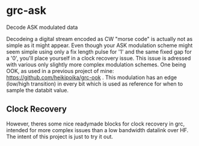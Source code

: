# grc-ask
Decode ASK modulated data

Decodeing a digital stream encoded as CW "morse code" is actually not as simple as it might appear. Even though your ASK modulation scheme might seem simple 
using only a fix length pulse for '1' and the same fixed gap for a '0', you'll place yourself in a clock recovery issue. This issue is adressed with various
only slightly more complex modulation schemes. One being OOK, as used in a previous project of mine: https://github.com/heikipoika/grc-ook .
This modulation has an edge (low/high transition) in every bit which is used as reference for when to sample the databit value.

## Clock Recovery

However, theres some nice readymade blocks for clock recovery in grc, intended for more complex issues than a low bandwidth datalink over HF. The intent
of this project is just to try it out.


 

